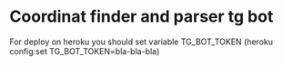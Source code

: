 # Coordinat finder and parser tg bot

For deploy on heroku you should set variable TG_BOT_TOKEN (heroku config:set TG_BOT_TOKEN=bla-bla-bla)
